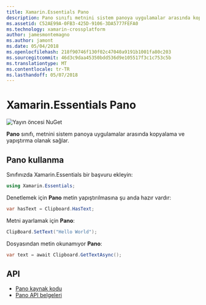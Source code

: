 ```yaml
---
title: Xamarin.Essentials Pano
description: Pano sınıfı metnini sistem panoya uygulamalar arasında kopyalama ve yapıştırma olanak sağlar.
ms.assetid: C52AE99A-0FB3-425D-9106-3DA5777FEFA0
ms.technology: xamarin-crossplatform
author: jamesmontemagno
ms.author: jamont
ms.date: 05/04/2018
ms.openlocfilehash: 218f90746f130f02c47040a9191b1001fa80c203
ms.sourcegitcommit: 46d3c9daa45350bdd536d9e105517f3c1c753c5b
ms.translationtype: MT
ms.contentlocale: tr-TR
ms.lasthandoff: 05/07/2018
---
```

# <a name="xamarinessentials-clipboard"></a>Xamarin.Essentials Pano

![Yayın öncesi NuGet](~/media/shared/pre-release.png)

**Pano** sınıfı, metnini sistem panoya uygulamalar arasında kopyalama ve yapıştırma olanak sağlar.

## <a name="using-clipboard"></a>Pano kullanma

Sınıfınızda Xamarin.Essentials bir başvuru ekleyin:

```csharp
using Xamarin.Essentials;
```

Denetlemek için **Pano** metin yapıştırılmasına şu anda hazır vardır:

```csharp
var hasText = Clipboard.HasText;
```

Metni ayarlamak için **Pano**:

```csharp
ClipBoard.SetText("Hello World");
```

Dosyasından metin okunamıyor **Pano**:

```csharp
var text = await Clipboard.GetTextAsync();
```

## <a name="api"></a>API

- [Pano kaynak kodu](https://github.com/xamarin/Essentials/tree/master/Essentials/Clipboard)
- [Pano API belgeleri](xref:Xamarin.Essentials.Clipboard)

